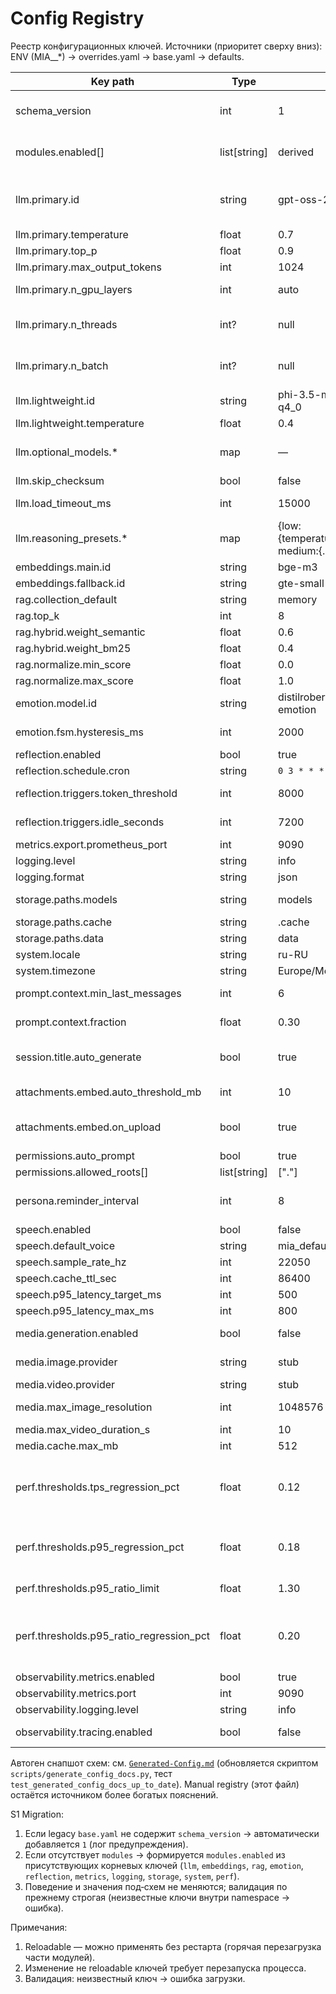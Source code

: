# Config Registry

Реестр конфигурационных ключей. Источники (приоритет сверху вниз): ENV (MIA__*) → overrides.yaml → base.yaml → defaults.

| Key path | Type | Default | Module | Reloadable | Notes |
|----------|------|---------|--------|-----------|-------|
| schema_version | int | 1 | core | no | Версия агрегированной схемы (миграции) |
| modules.enabled[] | list[string] | derived | core | yes | Активные модули (управляется ModuleManager) |
| llm.primary.id | string | gpt-oss-20b-mxfp4 | llm | no | Primary baseline switched to MXFP4 (2025-08-24; prev q4km) |
| llm.primary.temperature | float | 0.7 | llm | yes | Диапазон 0–2 |
| llm.primary.top_p | float | 0.9 | llm | yes | 0–1 |
| llm.primary.max_output_tokens | int | 1024 | llm | yes | Ограничение вывода |
| llm.primary.n_gpu_layers | int | auto | llm | no | Авто распределение на GPU |
| llm.primary.n_threads | int? | null | llm | yes | Кол-во потоков CPU (None → llama.cpp default) |
| llm.primary.n_batch | int? | null | llm | yes | Batch size для context / eval (None → llama.cpp default) |
| llm.lightweight.id | string | phi-3.5-mini-instruct-q4_0 | llm | no | Быстрый режим |
| llm.lightweight.temperature | float | 0.4 | llm | yes | |
| llm.optional_models.* | map | — | llm | yes | В текущей версии пусто (gpt-oss перенесён в primary) |
| llm.skip_checksum | bool | false | llm | no | Для dev среды |
| llm.load_timeout_ms | int | 15000 | llm | no | Ожидание загрузки файла |
| llm.reasoning_presets.* | map | {low:{temperature:0.6,top_p:0.9}, medium:{...}} | llm | yes | Переопределения параметров генерации по режиму |
| embeddings.main.id | string | bge-m3 | embeddings | no | |
| embeddings.fallback.id | string | gte-small | embeddings | no | |
| rag.collection_default | string | memory | rag | no | DEFAULT_COLLECTION |
| rag.top_k | int | 8 | rag | yes | Кол-во документов |
| rag.hybrid.weight_semantic | float | 0.6 | rag | yes | Вес dense |
| rag.hybrid.weight_bm25 | float | 0.4 | rag | yes | Вес sparse |
| rag.normalize.min_score | float | 0.0 | rag | yes | Нормализация |
| rag.normalize.max_score | float | 1.0 | rag | yes | |
| emotion.model.id | string | distilroberta-multilingual-emotion | emotion | no | |
| emotion.fsm.hysteresis_ms | int | 2000 | emotion | yes | Минимум между сменами |
| reflection.enabled | bool | true | reflection | yes | Ночной цикл |
| reflection.schedule.cron | string | `0 3 * * *` | reflection | yes | 03:00 локальное |
| reflection.triggers.token_threshold | int | 8000 | reflection | yes | On-demand trigger (messages tokens) |
| reflection.triggers.idle_seconds | int | 7200 | reflection | yes | On-demand trigger (2h idle) |
| metrics.export.prometheus_port | int | 9090 | metrics | no | Порт экспорта |
| logging.level | string | info | core | yes | debug/info/warn/error |
| logging.format | string | json | core | no | json\|text |
| storage.paths.models | string | models | storage | no | Базовый путь моделей |
| storage.paths.cache | string | .cache | storage | no | |
| storage.paths.data | string | data | storage | no | |
| system.locale | string | ru-RU | core | yes | Языковые настройки |
| system.timezone | string | Europe/Moscow | core | no | |
| prompt.context.min_last_messages | int | 6 | prompt | yes | Минимум сообщений истории |
| prompt.context.fraction | float | 0.30 | prompt | yes | Доля окна под историю |
| session.title.auto_generate | bool | true | session | yes | Генерация после первого user сообщения |
| attachments.embed.auto_threshold_mb | int | 10 | attachments | yes | Auto-ingest size threshold |
| attachments.embed.on_upload | bool | true | attachments | yes | Авто запуск индексации (<= threshold) |
| permissions.auto_prompt | bool | true | permissions | yes | UI диалог при запросе |
| permissions.allowed_roots[] | list[string] | ["."] | permissions | yes | Sandbox корни |
| persona.reminder_interval | int | 8 | persona | yes | Через сколько сообщений повторять persona_block |
| speech.enabled | bool | false | speech | yes | Включение TTS |
| speech.default_voice | string | mia_default | speech | yes | Базовый голос |
| speech.sample_rate_hz | int | 22050 | speech | no | Аудио формат v1 |
| speech.cache_ttl_sec | int | 86400 | speech | yes | TTL аудио кэша |
| speech.p95_latency_target_ms | int | 500 | speech | yes | Цель p95 |
| speech.p95_latency_max_ms | int | 800 | speech | yes | Порог деградации |
| media.generation.enabled | bool | false | media | yes | Включение image/video |
| media.image.provider | string | stub | media | yes | Провайдер изображений |
| media.video.provider | string | stub | media | yes | Провайдер видео |
| media.max_image_resolution | int | 1048576 | media | yes | Пиксели (W*H) максимум |
| media.max_video_duration_s | int | 10 | media | yes | Длительность ролика |
| media.cache.max_mb | int | 512 | media | yes | Лимит диска кэша |
| perf.thresholds.tps_regression_pct | float | 0.12 | perf | yes | Допустимое относительное падение tokens_per_s (12%) (MXFP4 baseline) |
| perf.thresholds.p95_regression_pct | float | 0.18 | perf | yes | Допустимый относительный рост p95 decode latency short (18%) |
| perf.thresholds.p95_ratio_limit | float | 1.30 | perf | yes | SLA: верхняя граница p95_long / p95_short |
| perf.thresholds.p95_ratio_regression_pct | float | 0.20 | perf | yes | Допустимый относительный рост p95_ratio vs предыдущего отчёта (20%) |
| observability.metrics.enabled | bool | true | observability | yes | Экспорт метрик |
| observability.metrics.port | int | 9090 | observability | no | HTTP порт |
| observability.logging.level | string | info | observability | yes | Уровень логов модуля |
| observability.tracing.enabled | bool | false | observability | yes | Корреляция/трейс контекст |

Автоген снапшот схем: см. [`Generated-Config.md`](Generated-Config.md) (обновляется скриптом `scripts/generate_config_docs.py`, тест `test_generated_config_docs_up_to_date`). Manual registry (этот файл) остаётся источником более богатых пояснений.

S1 Migration:

1. Если legacy `base.yaml` не содержит `schema_version` → автоматически добавляется `1` (лог предупреждения).
2. Если отсутствует `modules` → формируется `modules.enabled` из присутствующих корневых ключей (`llm`, `embeddings`, `rag`, `emotion`, `reflection`, `metrics`, `logging`, `storage`, `system`, `perf`).
3. Поведение и значения под‑схем не меняются; валидация по прежнему строгая (неизвестные ключи внутри namespace → ошибка).

Примечания:

1. Reloadable — можно применять без рестарта (горячая перезагрузка части модулей).
2. Изменение не reloadable ключей требует перезапуска процесса.
3. Валидация: неизвестный ключ → ошибка загрузки.

